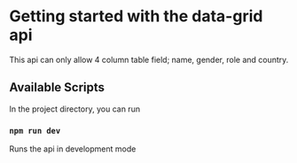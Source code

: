 # Getting started with the data-grid api

This api can only allow 4 column table field; name, gender, role and country.

## Available Scripts

In the project directory, you can run

### `npm run dev`

Runs the api in development mode
